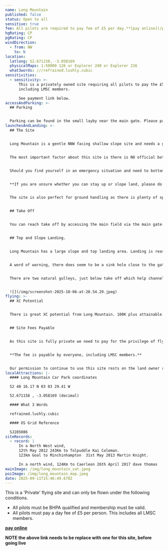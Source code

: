 ```yaml
---
name: Long Mountain
published: false
status: Open to all
sensitive: true
fee: All pilots are required to pay fee of £5 per day.**[pay online](/pay-fee)**
hgRating: CP
pgRating: CP
windDirection:
  - from: NW
    to: N
location:
  latlong: 52.671158, -3.058169
  physicalMaps: 1:50000 126 or Explorer 240 or Explorer 216
  what3words: ///refrained.lushly.cubic
sensitivities:
  - sensitivity: >-
      This is a privately owned site requiring all pilots to pay the £5 day fee,
      including LMSC members.

      See payment link below.
accessAndParking: >-
  ## Parking


  Parking can be found in the small layby near the main gate. Please park sensibly and do not block either the main gate or the gate to the side field. Doing so will jeopardise our right tofly. The farmer needs access to the land at all times. Please do not park in the lane or cause any obstruction to passing traffic. In the summer drier months it is possible to park just inside the gate on the grass. Do not under any circumstances drive your vehicle to take off or let any sheep or cattle out!
launchesAndLanding: >-
  ## The Site


  Long Mountain is a gentle NNW facing shallow slope site and needs a good 15mph plus wind to stay up. The site works well in stronger winds so a good strong launch technique as recommended. As a general rule, if Llangollen is blown out then this site usually works, a forecast of 10mph+ is what you are looking for.


  The most important factor about this site is there is NO official botttom leading options. You must either slope or top land at all times. There are no formal agreements with any land owners to use the fields below take off.


  Should you find yourself in an emergency situation and need to bottom laid then try to choose a field without crops or animals in please? If approached by the land owner please be as courteous as possible, make your excuses and leave. There are no obvious gates or paths at the bottom of the site so getting back up top is going to be very difficult indeed.


  **If you are unsure whether you can stay up or slope land, please do not launch.**


  The site is also perfect for ground handling as there is plenty of space to practice in.


  ## Take Off


  You can reach take off by accessing the main field via the main gate(s). Walk straight forward up a slight incline where you will reach the top of the slope some 400 yards or so. Carry up is not difficult. The ideal wind direction is a NNW and will take a little bit of NW and up to N. It is NOT recommended you fly this site when the wind is coming directly from the W, NE or E direction. The site is also a perfect thermal site in the right conditions. Big height gains and long distances have been done from this site.


  ## Top and Slope Landing.


  Long Mountain has a large slope and top landing area. Landing is reasonably easy even for low airtime pilots. This is an ideal site to practice your slope landings. When it gets strong you can drift back a long way and land quite safely.


  A word of warning, there does seem to be a sink hole close to the gates where the cars are parked. If landing here please be careful.


  There are two natural gulleys, just below take off which help channel the wind and thermals up the face. Depending where you launch from it is not easy to see these gulley's before you are airborne. This is where the 'house' lift can usually be found. It is also a good idea to use the tops of the gulley's as a reference point to decide to slope land if the lift, has dropped. If you fly lower than the tops of the gulley there is a very good chance you will run out of landing options. The walk back up from this point is not an easy one so be warned. It is best to get on the slope before this happens.


  ![](/img/screenshot-2025-10-06-at-20.54.29.jpeg)
flying: >-
  ## XC Potential


  There is great XC potential from Long Mountain. 100K plus attainable. Corndon Hill and the Long Mynd are possibilities to aim for. Out in front are Moel Golfre and Rodney's Pillar. Another challenge is to gain enough height to fly to Rodney's and back. Height gains of as high as 4000' ato have been made. Bear in mind that just down the road is Welshpool Airfield where light aircraft and helicopters fly from. Please be very observant at all times. 


  ## Site Fees Payable


  As this site is fully private we need to pay for the privilege of flying there. There is a day fee of £5 per pilot payable online using this link **XXXXXX.** Cash is not accepted.


  **The fee is payable by everyone, including LMSC members.**


  Our permission to continue to use this site rests on the land owner receiving payments from every pilot that flies.
localAttractions: |-
  #### Long Mountain Car Park coordinates

  52 40 16.17 N 03 03 29.41 W

  52.671158 , -3.058169 (decimal)

  #### What 3 Words

  refrained.lushly.cubic

  #### OS Grid Reference

  SJ285086
siteRecords:
  - record: |
      In a North West wind,
      12th May 2012 243Km to Tolpuddle Kai Coleman.
      123km Goal to Minchinhampton  31st May 2013 Martin Knight. 

      In a north wind, 124Km to Caerleon 26th April 2017 dave thomas
mainImage: /img/long_mountain_sat.jpeg
poiImage: /img/long_mountain_map.jpeg
date: 2025-09-11T15:46:49.678Z
---
```

This is a 'Private' flying site and can only be flown under the following conditions.

* All pilots must be BHPA qualified and membership must be valid.
* All pilots must pay a day fee of £5 per person. This includes all LMSC members.

**[pay online](/pay-fee)**

**NOTE the above link needs to be replace with one for this site, before going live**